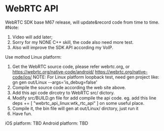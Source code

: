 # WebRTC API
WebRTC SDK base M67 release, will update&record code from time to time.
#Note:
1. Video will add later;
2. Sorry for my NONE C++  skill, the code also need more test.
3. Also will improve the SDK API according my VoIP.

Use mothod
Linux platform:
1. Get the WebRTC source code, please refer webrtc.org, or 
    https://webrtc.org/native-code/android/
    https://webrtc.org/native-code/ios/
    NOTE: For Linux platform loopback test, need gen project like: gn gen out/Linux --args='is_debug=false'
2. Compile the source code according the web site above.
3. Add this api code dircotry to WebRTC src/ dictory.
4. Modify src/BUILD.gn file for add compile the api code. eg. add this line deps += [ "webrtc_api_linux:wtk_rtc_api" ] on some useful place.
5. Compile it, the bin file will gen at out/Linux/ dirctory, just run it
6. Have fun.

iOS platform:
TBD
Android platform:
TBD
